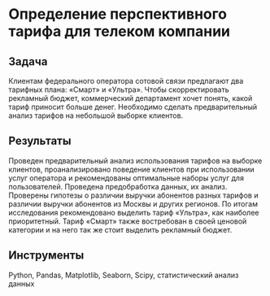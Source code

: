 # Определение перспективного тарифа для телеком компании


## Задача

Клиентам федерального оператора сотовой связи предлагают два тарифных плана: «Смарт» и «Ультра». Чтобы скорректировать рекламный бюджет, коммерческий департамент хочет понять, какой тариф приносит больше денег. Необходимо сделать предварительный анализ тарифов на небольшой выборке клиентов. 

## Результаты

Проведен предварительный анализ использования тарифов на выборке клиентов, проанализировано поведение клиентов при использовании услуг оператора и рекомендованы оптимальные наборы услуг для пользователей. 
Проведена предобработка данных, их анализ. Проверены гипотезы о различии выручки абонентов разных тарифов и различии выручки абонентов из Москвы и других регионов.
По итогам исследования рекомендовано выделить тариф «Ультра», как наиболее приоритетный. Тариф «Смарт» также востребован в своей ценовой категории и на него так же стоит выделить рекламный бюджет.

## Инструменты

Python, Pandas, Matplotlib, Seaborn, Scipy, статистический анализ данных
